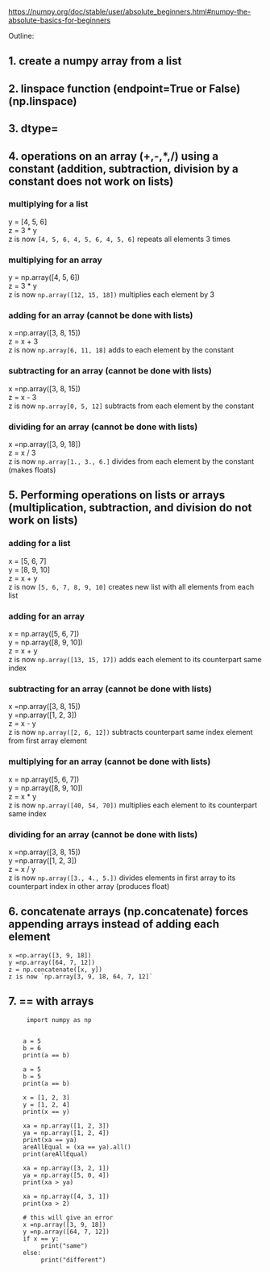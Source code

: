 https://numpy.org/doc/stable/user/absolute_beginners.html#numpy-the-absolute-basics-for-beginners

Outline:
## 1. create a numpy array from a list

## 2. linspace function (endpoint=True or False)(np.linspace)

## 3. dtype=

## 4. operations on an array (+,-,*,/) using a constant (addition, subtraction, division by a constant does not work on lists)

   ### multiplying for a list
   
   y = [4, 5, 6]  
   z = 3 * y  
   z is now `[4, 5, 6, 4, 5, 6, 4, 5, 6]` repeats all elements 3 times
   
   ### multiplying for an array
   
   y = np.array([4, 5, 6])  
   z = 3 * y  
   z is now `np.array([12, 15, 18])` multiplies each element by 3
   
   ### adding for an array (cannot be done with lists)
   
   x =np.array([3, 8, 15])  
   z = x + 3  
   z is now `np.array[6, 11, 18]` adds to each element by the constant
   
   ### subtracting for an array (cannot be done with lists)
   
   x =np.array([3, 8, 15])  
   z = x - 3  
   z is now `np.array[0, 5, 12]` subtracts from each element by the constant
   
   ### dividing for an array (cannot be done with lists)
   
   x =np.array([3, 9, 18])  
   z = x / 3  
   z is now `np.array[1., 3., 6.]` divides from each element by the constant (makes floats)
   
## 5. Performing operations on lists or arrays (multiplication, subtraction, and division do not work on lists)

   ### adding for a list
   
   x = [5, 6, 7]  
   y = [8, 9, 10]  
   z = x + y  
   z is now `[5, 6, 7, 8, 9, 10]` creates new list with all elements from each list
   
   ### adding for an array
   
   x = np.array([5, 6, 7])  
   y = np.array([8, 9, 10])  
   z = x + y  
   z is now `np.array([13, 15, 17])` adds each element to its counterpart same index
   
   ### subtracting for an array (cannot be done with lists)

   x =np.array([3, 8, 15])  
   y =np.array([1, 2, 3])  
   z = x - y  
   z is now `np.array([2, 6, 12])` subtracts counterpart same index element from first array element
   
   ### multiplying for an array (cannot be done with lists)

   x = np.array([5, 6, 7])  
   y = np.array([8, 9, 10])  
   z = x * y  
   z is now `np.array([40, 54, 70])` multiplies each element to its counterpart same index
    
   ### dividing for an array (cannot be done with lists)

   x =np.array([3, 8, 15])  
   y =np.array([1, 2, 3])  
   z = x / y  
   z is now `np.array([3., 4., 5.])` divides elements in first array to its counterpart index in other array (produces float)
   
## 6. concatenate arrays (np.concatenate) forces appending arrays instead of adding each element

    x =np.array([3, 9, 18])  
    y =np.array([64, 7, 12])  
    z = np.concatenate([x, y])  
    z is now `np.array[3, 9, 18, 64, 7, 12]`
   
## 7. == with arrays

```python3
     import numpy as np

    
    a = 5
    b = 6
    print(a == b)
    
    a = 5
    b = 5
    print(a == b)
    
    x = [1, 2, 3]
    y = [1, 2, 4]
    print(x == y)
    
    xa = np.array([1, 2, 3])
    ya = np.array([1, 2, 4])
    print(xa == ya)
    areAllEqual = (xa == ya).all()
    print(areAllEqual)
    
    xa = np.array([3, 2, 1])
    ya = np.array([5, 0, 4])
    print(xa > ya)
    
    xa = np.array([4, 3, 1])
    print(xa > 2)
    
    # this will give an error
    x =np.array([3, 9, 18])
    y =np.array([64, 7, 12])
    if x == y:
         print("same")
    else:
         print("different")

```
